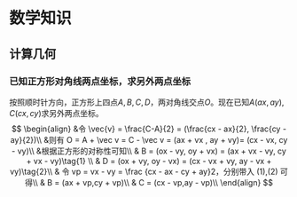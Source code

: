 # 数学知识

## 计算几何

### 已知正方形对角线两点坐标，求另外两点坐标

按照顺时针方向，正方形上四点$A,B,C,D$，两对角线交点$O$。现在已知$A(ax,ay),C(cx,cy)$求另外两点坐标。
$$
\begin{align}
&令 \vec{v} = \frac{C-A}{2} = (\frac{cx - ax}{2}, \frac{cy - ay}{2})\\
&则有 O = A + \vec v = C  - \vec v = (ax + vx , ay + vy)= (cx - vx, cy - vy)\\
&根据正方形的对称性可知\\
& B = (ox - vy, oy + vx) = (ax + vx - vy, cy + vx - vy)\tag{1} \\
& D = (ox + vy, oy - vx) = (cx - vx + vy, ay - vx + vy)\tag{2}\\
& 令 vp = vx - vy = \frac {cx - ax - cy + ay}2，分别带入 (1),(2) 可得\\
& B = (ax + vp,cy + vp)\\
& C = (cx - vp,ay - vp)\\
\end{align}
$$
